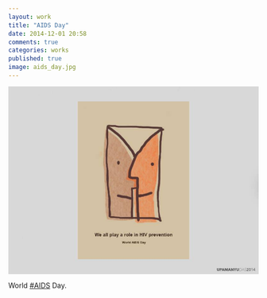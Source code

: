 ```yaml
---
layout: work
title: "AIDS Day"
date: 2014-12-01 20:58
comments: true
categories: works
published: true
image: aids_day.jpg
---
```

<img src="/images/works/aids_day.jpg" align="middle"/>

World [#AIDS](https://www.facebook.com/hashtag/aids) Day.
